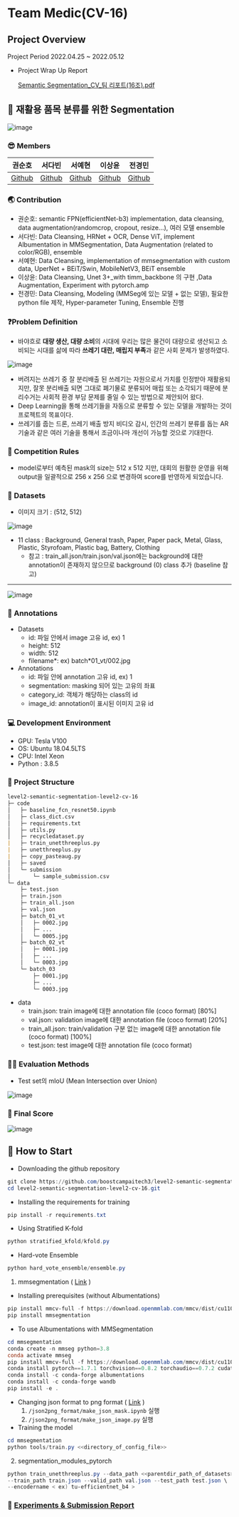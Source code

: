 # Team Medic(CV-16)


## Project Overview

Project Period
2022.04.25 ~ 2022.05.12
- Project Wrap Up Report
    
    [Semantic Segmentation_CV_팀 리포트(16조).pdf](https://s3.us-west-2.amazonaws.com/secure.notion-static.com/ff8eda8b-e3e5-4704-90e8-8055ffadeda6/Semantic_Segmentation_CV_%ED%8C%80_%EB%A6%AC%ED%8F%AC%ED%8A%B8%2816%EC%A1%B0%29.pdf?X-Amz-Algorithm=AWS4-HMAC-SHA256&X-Amz-Content-Sha256=UNSIGNED-PAYLOAD&X-Amz-Credential=AKIAT73L2G45EIPT3X45%2F20220524%2Fus-west-2%2Fs3%2Faws4_request&X-Amz-Date=20220524T005851Z&X-Amz-Expires=86400&X-Amz-Signature=ae25baaa054223fd2267a340f32da336f42ece15bd8bf89415f861bc04e9353f&X-Amz-SignedHeaders=host&response-content-disposition=filename%20%3D%22Semantic%2520Segmentation_CV_%25ED%258C%2580%2520%25EB%25A6%25AC%25ED%258F%25AC%25ED%258A%25B8%2816%25EC%25A1%25B0%29.pdf%22&x-id=GetObject)
    

## 🔎 재활용 품목 분류를 위한 Segmentation

![image](https://user-images.githubusercontent.com/74086829/169696764-33e39980-b5fa-452e-bf19-3435a7f08fef.png)

### 😎 Members

| 권순호 | 서다빈 | 서예현 | 이상윤 | 전경민 |
| --- | --- | --- | --- | --- |
| [Github](https://github.com/tnsgh9603) | [Github](https://github.com/sodabeans) | [Github](https://github.com/yehyunsuh) | [Github](https://github.com/SSANGYOON?tab=repositories) | [Github](https://github.com/seoulsky-field) |

### 🌏 Contribution

- 권순호: semantic FPN(efficientNet-b3) implementation, data cleansing, data augmentation(randomcrop, cropout, resize...), 여러 모델 ensemble
- 서다빈: Data Cleansing, HRNet + OCR, Dense ViT, implement Albumentation in MMSegmentation, Data Augmentation (related to color/RGB), ensemble
- 서예현: Data Cleansing, implementation of mmsegmentation with custom data, UperNet + BEiT/Swin, MobileNetV3, BEiT ensemble
- 이상윤: Data Cleansing, Unet 3+_with timm_backbone 의 구현 ,Data Augmentation, Experiment with pytorch.amp
- 전경민: Data Cleansing, Modeling (MMSeg에 있는 모델 + 없는 모델), 필요한 python file 제작, Hyper-parameter Tuning, Ensemble 진행

### **❓Problem Definition**

- 바야흐로 **대량 생산, 대량 소비**의 시대에 우리는 많은 물건이 대량으로 생산되고 소비되는 시대를 삶에 따라 **쓰레기 대란, 매립지 부족**과 같은 사회 문제가 발생하였다.

![image](https://user-images.githubusercontent.com/74086829/169696825-3154d653-fdbb-4375-bc07-e43d8f57e107.png)

- 버려지는 쓰레기 중 잘 분리배출 된 쓰레기는 자원으로서 가치를 인정받아 재활용되지만, 잘못 분리배출 되면 그대로 폐기물로 분류되어 매립 또는 소각되기 때문에 분리수거는 사회적 환경 부담 문제를 줄일 수 있는 방법으로 제안되어 왔다.
- Deep Learning을 통해 쓰레기들을 자동으로 분류할 수 있는 모델을 개발하는 것이 프로젝트의 목표이다.
- 쓰레기를 줍는 드론, 쓰레기 배출 방지 비디오 감시, 인간의 쓰레기 분류를 돕는 AR 기술과 같은 여러 기술을 통해서 조금이나마 개선이 가능할 것으로 기대한다.

### 🚨 Competition Rules

- model로부터 예측된 mask의 size는 512 x 512 지만, 대회의 원활한 운영을 위해 output을 일괄적으로 256 x 256 으로 변경하여 score를 반영하게 되었습니다.

### 💾 Datasets

- 이미지 크기 : (512, 512)

![image](https://user-images.githubusercontent.com/74086829/169696846-003bab81-2aff-40d7-8859-f18572bd39e5.png)

- 11 class : Background, General trash, Paper, Paper pack, Metal, Glass, Plastic, Styrofoam, Plastic bag, Battery, Clothing
    - 참고 : train_all.json/train.json/val.json에는 background에 대한 annotation이 존재하지 않으므로 background (0) class 추가 (baseline 참고)

---

![image](https://user-images.githubusercontent.com/74086829/169696852-29e2494e-d6ec-4ca0-a18e-63c5dd434a9c.png)

### 💾 Annotations

- Datasets
    - id: 파일 안에서 image 고유 id, ex) 1
    - height: 512
    - width: 512
    - filename*: ex) batch*01_vt/002.jpg
- Annotations
    - id: 파일 안에 annotation 고유 id, ex) 1
    - segmentation: masking 되어 있는 고유의 좌표
    - category_id: 객체가 해당하는 class의 id
    - image_id: annotation이 표시된 이미지 고유 id

### 💻 **Development Environment**

- GPU: Tesla V100
- OS: Ubuntu 18.04.5LTS
- CPU: Intel Xeon
- Python : 3.8.5

### 📁 Project Structure

```markdown
level2-semantic-segmentation-level2-cv-16
├─ code
│   ├─ baseline_fcn_resnet50.ipynb
│   ├─ class_dict.csv
│   ├─ requirements.txt
│   ├─ utils.py
│   ├─ recycledataset.py
|   ├─ train_unetthreeplus.py
|   ├─ unetthreeplus.py
|   ├─ copy_pasteaug.py
│   ├─ saved
│   └─ submission
│       └─ sample_submission.csv
└─ data
    ├─ test.json
    ├─ train.json
    ├─ train_all.json
    ├─ val.json
    ├─ batch_01_vt
    │   ├─ 0002.jpg
    │   ├─ ...
    │   └─ 0005.jpg
    ├─ batch_02_vt
    │   ├─ 0001.jpg
    │   ├─ ...
    │   └─ 0003.jpg
    └─ batch_03
        ├─ 0001.jpg
        ├─ ...
        └─ 0003.jpg
```

- data
    - train.json: train image에 대한 annotation file (coco format) [80%]
    - val.json: validation image에 대한 annotation file (coco format) [20%]
    - train_all.json: train/validation 구분 없는 image에 대한 annotation file (coco format) [100%]
    - test.json: test image에 대한 annotation file (coco format)

### 👨‍🏫 Evaluation Methods

- Test set의 mIoU (Mean Intersection over Union)

![image](https://user-images.githubusercontent.com/74086829/169696871-1cf7538c-f77e-49d8-8261-0a5d39ca19dd.png)

### 💯 Final Score

![image](https://user-images.githubusercontent.com/74086829/169696981-e057f2d4-aa77-4b6f-a29a-08a1084e233b.png)

## 👀 How to Start

- Downloading the github repository

```powershell
git clone https://github.com/boostcampaitech3/level2-semantic-segmentation-level2-cv-16.git
cd level2-semantic-segmentation-level2-cv-16.git
```

- Installing the requirements for training

```powershell
pip install -r requirements.txt
```

- Using Stratified K-fold

```powershell
python stratified_kfold/kfold.py
```

- Hard-vote Ensemble

```powershell
python hard_vote_ensemble/ensemble.py
```

1. mmsegmentation ( [Link](https://www.notion.so/MMSegmentation-b2c1e27103ba48769ac3b7ad0876bc7c) )
- Installing prerequisites (without Albumentations)

```powershell
pip install mmcv-full -f https://download.openmmlab.com/mmcv/dist/cu110/torch1.7/index.html
pip install mmsegmentation
```

- To use Albumentations with MMSegmentation

```powershell
cd mmsegmentation
conda create -n mmseg python=3.8
conda activate mmseg
pip install mmcv-full -f https://download.openmmlab.com/mmcv/dist/cu110/torch1.7/index.html
conda install pytorch==1.7.1 torchvision==0.8.2 torchaudio==0.7.2 cudatoolkit=11.0 -c pytorch
conda install -c conda-forge albumentations
conda install -c conda-forge wandb
pip install -e .
```

- Changing json format to png format ( [Link](https://github.com/boostcampaitech3/level2-semantic-segmentation-level2-cv-16/tree/Yehyun/json2png_format) )
    1. `/json2png_format/make_json_mask.ipynb` 실행
    2. `/json2png_format/make_json_image.py` 실행
- Training the model

```powershell
cd mmsegmentation
python tools/train.py <<directory_of_config_file>>
```

2. segmentation_modules_pytorch

```powershell
python train_unetthreeplus.py --data_path <<parentdir_path_of_datasets>>\
--train_path train.json --valid_path val.json --test_path test.json \
--encodername < ex) tu-efficientnet_b4 >
```

### 📄 [Experiments & Submission Report](https://www.notion.so/W15-17-Semantic-Segmentation-Project-Team-Medic-85cfbdc9fdaa4fa2a9d78b5b00a58d18)
